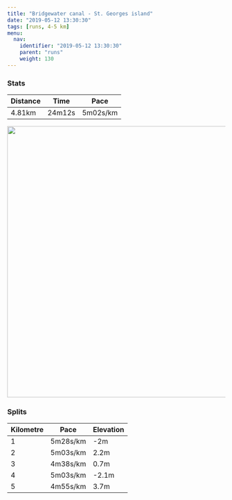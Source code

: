 ```yaml
---
title: "Bridgewater canal - St. Georges island"
date: "2019-05-12 13:30:30"
tags: [runs, 4-5 km]
menu:
  nav:
    identifier: "2019-05-12 13:30:30"
    parent: "runs"
    weight: 130
---
```


### Stats

| Distance | Time | Pace |
|----------|------|------|
|4.81km|24m12s|5m02s/km|

<img src='https://maps.googleapis.com/maps/api/staticmap?maptype=terrain&path=enc:ogjeIxdzLn@?NDPNVAPFl@Xr@lARdA^r@h@tAz@lAXVLPPj@LRPHd@`APNJDPPDf@f@hAp@nBV~At@dBNn@Pf@\hB^bBl@jDJfANv@NhBTlALlAJ|@HlAp@zD?~@Jd@T~ANnADt@FZOXS@MmAAe@BIHLVt@@l@Fp@Cl@EX?TFzALV@P@|AATOb@Eh@Fr@BrBFbCLZBtA?VMrA@v@KXu@|AYz@Cp@FT@`@KVF[NUj@mANO@uGBo@JoAAc@IYB_@J[HWZm@V{@Ge@]{@Ic@AWDu@?YOwADiACq@Mk@Q]EoBYy@Ga@E{@[aAm@yFUyAEUgAMGKMYOoAGSGa@{@cBOQOe@]gBI_A@a@Qy@AQAiAEq@?}@Uq@MOC]@s@G_Ao@cA[eAcByDg@_AiAwAUO{@Wc@QwAw@c@[_@y@I@o@d@K?IIgAcCwAyC]{@qCgJIyABIGKMESg@E@CEUw@KWJw@H_@?IQi@WQc@q@ASBQ`AqCROXEPGPM\s@ZTn@DJDLb@B\DP\`A&key=AIzaSyAfqMeaZ1CCJFGP5cWud__oZnT_Pybg-1M&size=800x800&scale=2&markers=color:yellow|label:S|53.46952,-2.26909&markers=color:green|label:F|53.47055,-2.264339999999999' width='625' />

### Splits

| Kilometre | Pace | Elevation |
|------|------|-----------|
|1|5m28s/km|-2m|
|2|5m03s/km|2.2m|
|3|4m38s/km|0.7m|
|4|5m03s/km|-2.1m|
|5|4m55s/km|3.7m|
